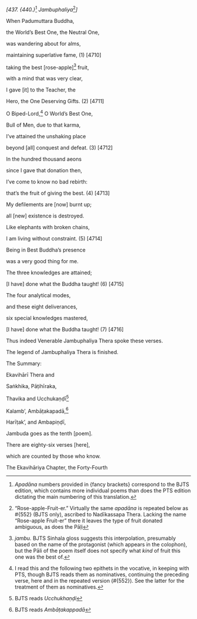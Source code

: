 *\[437. {440.}*[^1] *Jambuphaliya*[^2]*\]*

When Padumuttara Buddha,

the World’s Best One, the Neutral One,

was wandering about for alms,

maintaining superlative fame, (1) \[4710\]

taking the best \[rose-apple\][^3] fruit,

with a mind that was very clear,

I gave \[it\] to the Teacher, the

Hero, the One Deserving Gifts. (2) \[4711\]

O Biped-Lord,[^4] O World’s Best One,

Bull of Men, due to that karma,

I’ve attained the unshaking place

beyond \[all\] conquest and defeat. (3) \[4712\]

In the hundred thousand aeons

since I gave that donation then,

I’ve come to know no bad rebirth:

that’s the fruit of giving the best. (4) \[4713\]

My defilements are \[now\] burnt up;

all \[new\] existence is destroyed.

Like elephants with broken chains,

I am living without constraint. (5) \[4714\]

Being in Best Buddha’s presence

was a very good thing for me.

The three knowledges are attained;

\[I have\] done what the Buddha taught! (6) \[4715\]

The four analytical modes,

and these eight deliverances,

six special knowledges mastered,

\[I have\] done what the Buddha taught! (7) \[4716\]

Thus indeed Venerable Jambuphaliya Thera spoke these verses.

The legend of Jambuphaliya Thera is finished.

The Summary:

Ekavihārī Thera and

Saṅkhika, Pāṭihīraka,

Thavika and Ucchukaṇḍī[^5]

Kalamb’, Ambāṭakapadā,[^6]

Harīṭak’, and Ambapiṇḍī,

Jambuda goes as the tenth \[poem\].

There are eighty-six verses \[here\],

which are counted by those who know.

The Ekavihāriya Chapter, the Forty-Fourth

[^1]: *Apadāna* numbers provided in {fancy brackets} correspond to the
    BJTS edition, which contains more individual poems than does the PTS
    edition dictating the main numbering of this translation.

[^2]: “Rose-apple-Fruit-er.” Virtually the same *apadāna* is repeated
    below as \#{552} (BJTS only), ascribed to Nadīkassapa Thera. Lacking
    the name “Rose-apple Fruit-er” there it leaves the type of fruit
    donated ambiguous, as does the Pāḷi

[^3]: *jambu.* BJTS Sinhala gloss suggests this interpolation,
    presumably based on the name of the protagonist (which appears in
    the colophon), but the Pāli of the poem itself does not specify what
    *kind* of fruit this one was the best of.

[^4]: I read this and the following two epithets in the vocative, in
    keeping with PTS, though BJTS reads them as nominatives, continuing
    the preceding verse, here and in the repeated version (\#{552}). See
    the latter for the treatment of them as nominatives.

[^5]: BJTS reads *Ucchukhaṇḍi*

[^6]: BJTS reads *Ambāṭakappadā*
